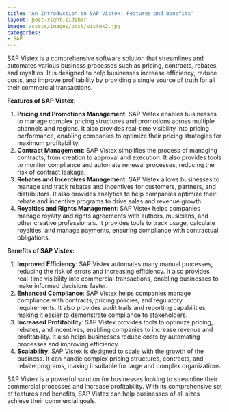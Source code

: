 ```yaml
---
title: 'An Introduction to SAP Vistex: Features and Benefits'
layout: post-right-sidebar
image: assets/images/post/vistex2.jpg
categories:
- SAP
---
```


SAP Vistex is a comprehensive software solution that streamlines and automates various business processes such as pricing, contracts, rebates, and royalties. It is designed to help businesses increase efficiency, reduce costs, and improve profitability by providing a single source of truth for all their commercial transactions.

**Features of SAP Vistex:**

1.	**Pricing and Promotions Management**: SAP Vistex enables businesses to manage complex pricing structures and promotions across multiple channels and regions. It also provides real-time visibility into pricing performance, enabling companies to optimize their pricing strategies for maximum profitability.
2.	**Contract Management**: SAP Vistex simplifies the process of managing contracts, from creation to approval and execution. It also provides tools to monitor compliance and automate renewal processes, reducing the risk of contract leakage.
3.	**Rebates and Incentives Management**: SAP Vistex allows businesses to manage and track rebates and incentives for customers, partners, and distributors. It also provides analytics to help companies optimize their rebate and incentive programs to drive sales and revenue growth.
4.	**Royalties and Rights Management**: SAP Vistex helps companies manage royalty and rights agreements with authors, musicians, and other creative professionals. It provides tools to track usage, calculate royalties, and manage payments, ensuring compliance with contractual obligations.

**Benefits of SAP Vistex:**

1.	**Improved Efficiency**: SAP Vistex automates many manual processes, reducing the risk of errors and increasing efficiency. It also provides real-time visibility into commercial transactions, enabling businesses to make informed decisions faster.
2.	**Enhanced Compliance**: SAP Vistex helps companies manage compliance with contracts, pricing policies, and regulatory requirements. It also provides audit trails and reporting capabilities, making it easier to demonstrate compliance to stakeholders.
3.	**Increased Profitabilit**y: SAP Vistex provides tools to optimize pricing, rebates, and incentives, enabling companies to increase revenue and profitability. It also helps businesses reduce costs by automating processes and improving efficiency.
4.	**Scalability**: SAP Vistex is designed to scale with the growth of the business. It can handle complex pricing structures, contracts, and rebate programs, making it suitable for large and complex organizations.

SAP Vistex is a powerful solution for businesses looking to streamline their commercial processes and increase profitability. With its comprehensive set of features and benefits, SAP Vistex can help businesses of all sizes achieve their commercial goals.
